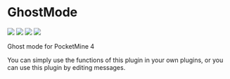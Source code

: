 # GhostMode
[![](https://poggit.pmmp.io/shield.state/Ghost)](https://poggit.pmmp.io/p/Ghost)
<a href="https://poggit.pmmp.io/p/Ghost"><img src="https://poggit.pmmp.io/shield.state/Ghost"></a>
[![](https://poggit.pmmp.io/shield.api/Ghost)](https://poggit.pmmp.io/p/Ghost)
<a href="https://poggit.pmmp.io/p/Ghost"><img src="https://poggit.pmmp.io/shield.api/Ghost"></a>

Ghost mode for PocketMine 4 

You can simply use the functions of this plugin in your own plugins, or you can use this plugin by editing messages.

